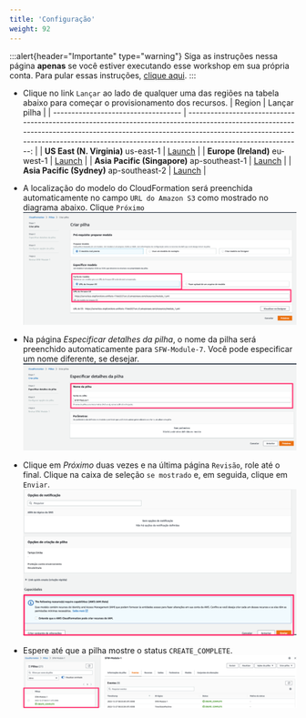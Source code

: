 ```yaml
---
title: 'Configuração'
weight: 92
---
```


:::alert{header="Importante" type="warning"}
Siga as instruções nessa página **apenas** se você estiver executando esse workshop em sua própria conta. Para pular essas instruções, [clique aqui](../step-3).
:::

- Clique no link `Lançar` ao lado de qualquer uma das regiões na tabela abaixo para começar o provisionamento dos recursos.
  | Region | Lançar pilha |
  | ----------------------------------- | -------------------------------------------------------------------------------------------------------------------------------------------------------------------------------------------------------------------------------------------------------------: |
  | **US East (N. Virginia)** us-east-1 | [Launch](https://console.aws.amazon.com/cloudformation/home?region=us-east-1#/stacks/create/template?stackName=SFW-Module-7&templateURL=https://serverless-stepfunctions-artifacts-17oiei2i27urc.s3.amazonaws.com/resources/module_7.yml) |
  | **Europe (Ireland)** eu-west-1 | [Launch](https://console.aws.amazon.com/cloudformation/home?region=eu-west-1#/stacks/create/template?stackName=SFW-Module-7&templateURL=https://serverless-stepfunctions-artifacts-17oiei2i27urc.s3.amazonaws.com/resources/module_7.yml) |
  | **Asia Pacific (Singapore)** ap-southeast-1 | [Launch](https://console.aws.amazon.com/cloudformation/home?region=ap-southeast-1#/stacks/create/template?stackName=SFW-Module-7&templateURL=https://serverless-stepfunctions-artifacts-17oiei2i27urc.s3.amazonaws.com/resources/module_7.yml) |
  | **Asia Pacific (Sydney)** ap-southeast-2 | [Launch](https://console.aws.amazon.com/cloudformation/home?region=ap-southeast-2#/stacks/create/template?stackName=SFW-Module-7&templateURL=https://serverless-stepfunctions-artifacts-17oiei2i27urc.s3.amazonaws.com/resources/module_7.yml) |

- A localização do modelo do CloudFormation será preenchida automaticamente no campo `URL do Amazon S3` como mostrado no diagrama abaixo. Clique `Próximo`
  ![CloudFormation specify template](/static/img/setup/pt-br/setup-cloudformation-specify-template.png)
- Na página _Especificar detalhes da pilha_, o nome da pilha será preenchido automaticamente para `SFW-Module-7`. Você pode especificar um nome diferente, se desejar.
  ![CloudFormation stack name](/static/img/setup/pt-br/setup-cloudformation-stack-name.png)
- Clique em _Próximo_ duas vezes e na última página `Revisão`, role até o final. Clique na caixa de seleção `se mostrado` e, em seguida, clique em `Enviar`.
  ![CloudFormation create stack](/static/img/setup/pt-br/setup-cloudformation-create-stack.png)
- Espere até que a pilha mostre o status `CREATE_COMPLETE`.
  ![CloudFormation stack complete](/static/img/setup/pt-br/setup-cloudformation-create-complete.png)
